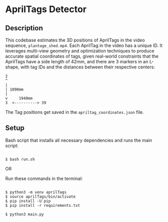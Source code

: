 # AprilTags Detector

## Description

This codebase estimates the 3D positions of AprilTags in the video sequence, `plantage_shed.mp4`. Each AprilTag in the video has a unique ID. It leverages multi-view geometry and optimization techniques to produce accurate spatial coordinates of tags, given real-world constraints that the AprilTags have a side length of 42mm, and there are 3 markers in an L-shape, with tag IDs and the distances between their respective centers:

```
2
^
|
| 1090mm
|
v     1940mm
3  <----------> 39
```

The Tag positions get saved in the `apriltag_coordinates.json` file.

## Setup

Bash script that installs all necessary dependencies and runs the main script:

<pre><code>
$ bash run.sh
</code></pre>

OR

Run these commands in the terminal:

<pre><code>
$ python3 -m venv aprilTags
$ source aprilTags/bin/activate
$ pip install -U pip
$ pip install -r requirements.txt

$ python3 main.py
</code></pre>